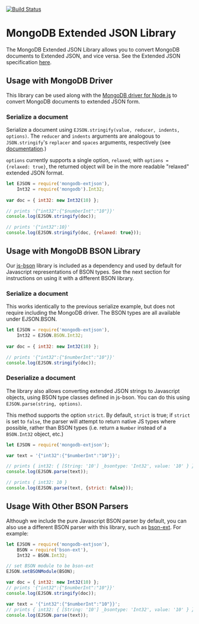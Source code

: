 [![Build Status](https://travis-ci.org/mongodb-js/mongodb-extjson.svg?branch=master)](https://travis-ci.org/mongodb-js/mongodb-extjson)

# MongoDB Extended JSON Library

The MongoDB Extended JSON Library allows you to convert MongoDB documents to Extended JSON, and vice versa. See the Extended JSON specification [here](https://github.com/mongodb/specifications/blob/master/source/extended-json.rst).

## Usage with MongoDB Driver
This library can be used along with the [MongoDB driver for Node.js](https://github.com/mongodb/node-mongodb-native) to convert MongoDB documents to extended JSON form.

### Serialize a document
Serialize a document using `EJSON.stringify(value, reducer, indents, options)`. The `reducer` and `indents` arguments are analogous to `JSON.stringify`'s `replacer` and `spaces` arguments, respectively (see [documentation](https://developer.mozilla.org/en-US/docs/Web/JavaScript/Reference/Global_Objects/JSON/stringify).) 

`options` currently supports a single option, `relaxed`; with `options = {relaxed: true}`, the returned object will be in the more readable "relaxed" extended JSON format. 

```js
let EJSON = require('mongodb-extjson'),
	Int32 = require('mongodb').Int32;
    
var doc = { int32: new Int32(10) };

// prints '{"int32":{"$numberInt":"10"}}'
console.log(EJSON.stringify(doc));

// prints '{"int32":10}'
console.log(EJSON.stringify(doc, {relaxed: true}));
```

## Usage with MongoDB BSON Library
Our [js-bson](https://github.com/mongodb/js-bson) library is included as a dependency and used by default for Javascript representations of BSON types. See the next section for instructions on using it with a different BSON library. 

### Serialize a document
This works identically to the previous serialize example, but does not require including the MongoDB driver. The BSON types are all available under EJSON.BSON.

```js
let EJSON = require('mongodb-extjson'),
	Int32 = EJSON.BSON.Int32;
    
var doc = { int32: new Int32(10) };

// prints '{"int32":{"$numberInt":"10"}}'
console.log(EJSON.stringify(doc));
```

### Deserialize a document
The library also allows converting extended JSON strings to Javascript objects, using BSON type classes defined in js-bson. You can do this using `EJSON.parse(string, options)`. 

This method supports the option `strict`. By default, `strict` is true; if `strict` is set to `false`, the parser will attempt to return native JS types where possible, rather than BSON types (i.e. return a `Number` instead of a `BSON.Int32` object, etc.) 

```js
let EJSON = require('mongodb-extjson');

var text = '{"int32":{"$numberInt":"10"}}';

// prints { int32: { [String: '10'] _bsontype: 'Int32', value: '10' } }
console.log(EJSON.parse(text));

// prints { int32: 10 }
console.log(EJSON.parse(text, {strict: false}));
```


## Usage With Other BSON Parsers

Although we include the pure Javascript BSON parser by default, you can also use a different BSON parser with this library, such as [bson-ext](https://www.npmjs.com/package/bson-ext). For example:

```js
let EJSON = require('mongodb-extjson'),
	BSON = require('bson-ext'),
    Int32 = BSON.Int32;

// set BSON module to be bson-ext 
EJSON.setBSONModule(BSON);

var doc = { int32: new Int32(10) };
// prints '{"int32":{"$numberInt":"10"}}'
console.log(EJSON.stringify(doc));

var text = '{"int32":{"$numberInt":"10"}}';
// prints { int32: { [String: '10'] _bsontype: 'Int32', value: '10' } }
console.log(EJSON.parse(text));
```